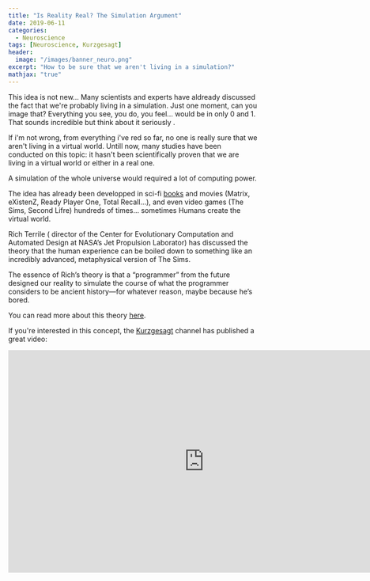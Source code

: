 ```yaml
---
title: "Is Reality Real? The Simulation Argument"
date: 2019-06-11
categories:
  - Neuroscience
tags: [Neuroscience, Kurzgesagt]
header:
  image: "/images/banner_neuro.png"
excerpt: "How to be sure that we aren't living in a simulation?"
mathjax: "true"
---
```


This idea is not new... Many scientists and experts have aldready discussed the fact that we're probably living in a simulation. Just one moment, can you image that? 
Everything you see, you do, you feel... would be in only 0 and 1. That sounds incredible but think about it seriously .

If i'm not wrong, from everything i've red so far, no one is really sure that we aren't living in a virtual world. Untill now, many studies have been conducted on this topic: it hasn't been scientifically proven that we are living in a virtual world or either in a real one.

A simulation of the whole universe would required a lot of computing power.

The idea has already been developped in sci-fi [books](https://www.goodreads.com/shelf/show/virtual-reality) and movies (Matrix, eXistenZ, Ready Player One, Total Recall...), and even video games (The Sims, Second Lifre) hundreds of times... sometimes Humans create the virtual world.

Rich Terrile ( director of the Center for Evolutionary Computation and Automated Design at NASA’s Jet Propulsion Laborator) has discussed the theory that the human experience can be boiled down to something like an incredibly advanced, metaphysical version of The Sims.

The essence of Rich’s theory is that a “programmer” from the future designed our reality to simulate the course of what the programmer considers to be ancient history—for whatever reason, maybe because he’s bored.

You can read more about this theory [here](https://www.vice.com/en_us/article/wdp7pm/whoa-dude-are-we-inside-a-computer-right-now-0000329-v19n9).

If you're interested in this concept, the [Kurzgesagt](https://www.youtube.com/user/Kurzgesagt) channel has published a great video:

<iframe width="792" height="450" src="https://www.youtube.com/embed/tlTKTTt47WE" frameborder="0" allow="accelerometer; autoplay; encrypted-media; gyroscope; picture-in-picture" allowfullscreen></iframe>


